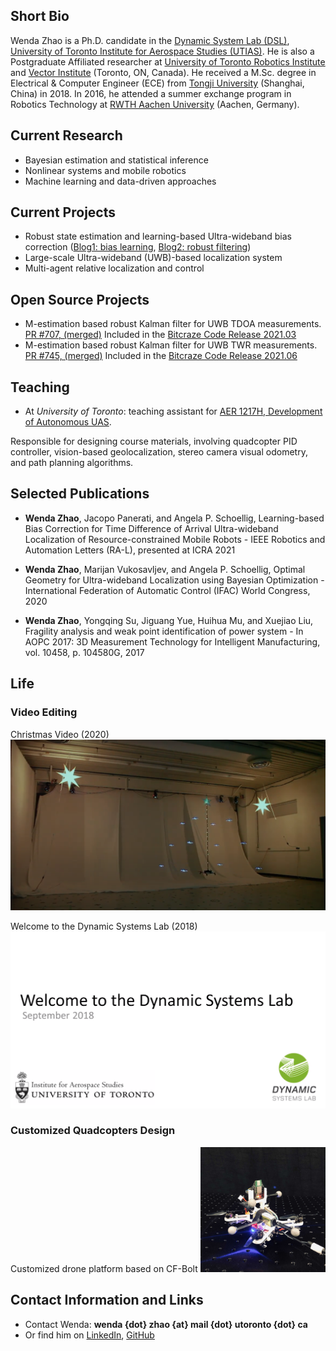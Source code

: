 ## Short Bio

Wenda Zhao is a Ph.D. candidate in the [Dynamic System Lab (DSL)][dsl], [University of Toronto Institute for Aerospace Studies (UTIAS)][utias]. He is also a Postgraduate Affiliated researcher at [University of Toronto Robotics Institute][RI] and [Vector Institute][VI] (Toronto, ON, Canada). He received a M.Sc. degree in Electrical & Computer Engineer (ECE) from [Tongji University][tju] (Shanghai, China) in 2018. In 2016, he attended a summer exchange program in Robotics Technology at [RWTH Aachen University][rwth] (Aachen, Germany). 

## Current Research

- Bayesian estimation and statistical inference
- Nonlinear systems and mobile robotics
- Machine learning and data-driven approaches

## Current Projects

- Robust state estimation and learning-based Ultra-wideband bias correction ([Blog1: bias learning][bias-learning], [Blog2: robust filtering][robust-filtering])
- Large-scale Ultra-wideband (UWB)-based localization system
- Multi-agent relative localization and control

## Open Source Projects
- M-estimation based robust Kalman filter for UWB TDOA measurements. [PR #707, (merged)][PR-707] Included in the [Bitcraze Code Release 2021.03][release-202103]
- M-estimation based robust Kalman filter for UWB TWR measurements. [PR #745, (merged)][PR-745] Included in the [Bitcraze Code Release 2021.06][release-202106]

## Teaching

- At *University of Toronto*: teaching assistant for [AER 1217H, Development of Autonomous UAS][aer1217]. 

Responsible for designing course materials, involving quadcopter PID controller, vision-based geolocalization, stereo camera visual odometry, and path planning algorithms. 

## Selected Publications
- **Wenda Zhao**, Jacopo Panerati, and Angela P. Schoellig, Learning-based Bias Correction for Time Difference of Arrival Ultra-wideband Localization of Resource-constrained Mobile Robots - IEEE Robotics and Automation Letters (RA-L), presented at ICRA 2021

- **Wenda Zhao**, Marijan Vukosavljev, and Angela P. Schoellig, Optimal Geometry for Ultra-wideband Localization using Bayesian Optimization - International Federation of Automatic Control (IFAC) World Congress, 2020

- **Wenda Zhao**, Yongqing Su, Jiguang Yue, Huihua Mu, and Xuejiao Liu, Fragility analysis and weak point identification of power system - In AOPC 2017: 3D Measurement Technology for Intelligent Manufacturing, vol. 10458, p. 104580G, 2017

## Life

### Video Editing 
Christmas Video (2020)
[![Christmas Video (2020)](/xmas_20.png)](https://www.youtube.com/watch?v=54fA6etaOFo "Christmas Video (2020)") 

Welcome to the Dynamic Systems Lab (2018)
[![Welcome (2018)](/welcome.png)](https://www.youtube.com/watch?v=KzGW4S400gU "Welcome (2018)") 
### Customized Quadcopters Design
Customized drone platform based on CF-Bolt
<img src="cf-bolt.jpg" alt="cf-bolt" width="200"/>

## Contact Information and Links

- Contact Wenda: **wenda {dot} zhao {at} mail {dot} utoronto {dot} ca**
- Or find him on [LinkedIn][1], [GitHub][2]
<!-- - [Resume][cv] -->

[1]:https://www.linkedin.com/in/wenda-zhao-648ab8138/
[2]:https://github.com/Williamwenda

[utias]:https://www.utias.utoronto.ca/
[dsl]:http://www.dynsyslab.org/
[VI]:https://vectorinstitute.ai/
[RI]:https://robotics.utoronto.ca/
[tju]:https://www.tongji.edu.cn/
[rwth]:https://www.rwth-aachen.de/go/id/a/?lidx=1
[aer1217]:https://carre.utoronto.ca/aer1217
[bias-learning]:https://www.bitcraze.io/2020/04/learning-based-bias-correction-for-accurate-ultra-wideband-localization-of-a-crazyflie/
[robust-filtering]:https://www.bitcraze.io/2021/06/robust-kalman-filter-for-ultra-wideband-localization/
[release-202103]:https://github.com/bitcraze/crazyflie-release/releases/tag/2021.03
[release-202106]:https://github.com/bitcraze/crazyflie-release/releases/tag/2021.06
[PR-707]:https://github.com/bitcraze/crazyflie-firmware/pull/707
[PR-745]:https://github.com/bitcraze/crazyflie-firmware/pull/745